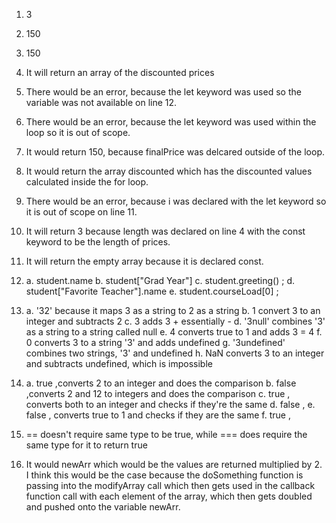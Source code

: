 1. 3
2. 150
3. 150 
4. It will return an array of the discounted prices
5. There would be an error, because the let keyword was used so the variable was not available on line 12.
6. There would be an error, because the let keyword was used within the loop so it is out of scope. 
7. It would return 150, because finalPrice was delcared outside of the loop. 
8. It would return the array discounted which has the discounted values calculated inside the for loop. 
9. There would be an error, because i was declared with the let keyword so it is out of scope on line 11. 
10. It will return 3 because length was declared on line 4 with the const keyword to be the length of prices. 
11. It will return the empty array because it is declared const. 

12. a. student.name
    b. student["Grad Year"]
    c. student.greeting() ; 
    d. student["Favorite Teacher"].name 
    e. student.courseLoad[0] ; 

13. a. '32'  because it maps 3 as a string to 2 as a string
    b. 1  convert 3 to an integer and subtracts 2
    c. 3 adds 3 + essentially -
    d. '3null' combines '3' as a string to a string called null
    e. 4  converts true to 1 and adds 3 = 4 
    f. 0  converts 3 to a string '3' and adds undefined
    g. '3undefined' combines two strings, '3' and undefined
    h. NaN converts 3 to an integer and subtracts undefined, which is impossible
    
14. a. true ,converts 2 to an integer and does the comparison
    b. false ,converts 2 and 12 to integers and does the comparison
    c. true  , converts both to an integer and checks if they're the same
    d. false , 
    e. false , converts true to 1 and checks if they are the same
    f. true  , 
    
15. == doesn't require same type to be true, while === does require the same type for it to return true

17. It would newArr which would be the values are returned multiplied by 2. I think this would be the case because the doSomething function is passing into the modifyArray call which then gets used in the callback function call with each element of the array, which then gets doubled and pushed onto the variable newArr. 

